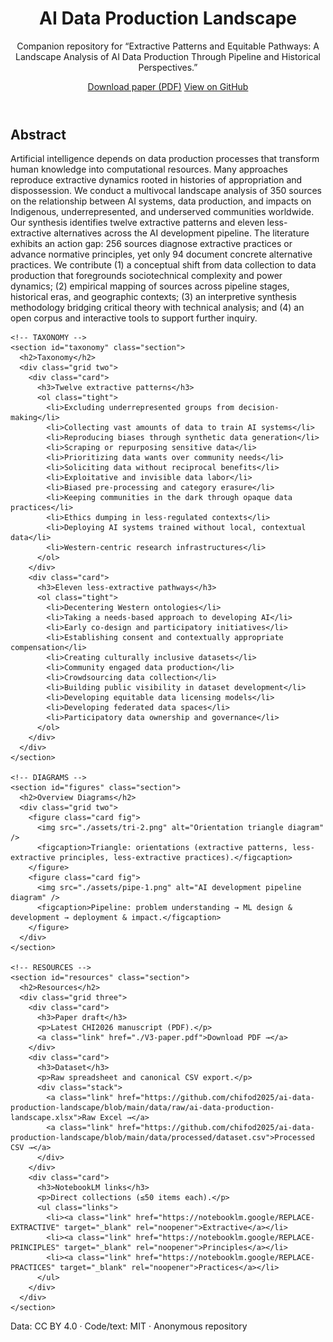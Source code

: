<!doctype html>
<html lang="en">
<head>
  <meta charset="utf-8" />
  <meta name="viewport" content="width=device-width,initial-scale=1" />
  <title>AI Data Production Landscape</title>
  <link rel="stylesheet" href="styles.css" />
</head>
<body>
  <!-- HERO -->
  <header class="hero">
    <div class="hero__inner">
      <h1>AI Data Production Landscape</h1>
      <p>Companion repository for “Extractive Patterns and Equitable Pathways: A Landscape Analysis of AI Data Production Through Pipeline and Historical Perspectives.”</p>
      <div class="cta">
        <a class="btn" href="./V3-paper.pdf">Download paper (PDF)</a>
        <a class="btn btn--ghost" href="https://github.com/chifod2025/ai-data-production-landscape" target="_blank" rel="noopener">View on GitHub</a>
      </div>
    </div>
  </header>

  <main class="container">
    <!-- ABSTRACT -->
    <section id="abstract" class="section">
      <h2>Abstract</h2>
      <p>
        Artificial intelligence depends on data production processes that transform human knowledge into computational resources. Many approaches reproduce extractive dynamics rooted in histories of appropriation and dispossession. We conduct a multivocal landscape analysis of 350 sources on the relationship between AI systems, data production, and impacts on Indigenous, underrepresented, and underserved communities worldwide. Our synthesis identifies twelve extractive patterns and eleven less-extractive alternatives across the AI development pipeline. The literature exhibits an action gap: 256 sources diagnose extractive practices or advance normative principles, yet only 94 document concrete alternative practices. We contribute (1) a conceptual shift from data collection to data production that foregrounds sociotechnical complexity and power dynamics; (2) empirical mapping of sources across pipeline stages, historical eras, and geographic contexts; (3) an interpretive synthesis methodology bridging critical theory with technical analysis; and (4) an open corpus and interactive tools to support further inquiry.
      </p>
    </section>

    <!-- TAXONOMY -->
    <section id="taxonomy" class="section">
      <h2>Taxonomy</h2>
      <div class="grid two">
        <div class="card">
          <h3>Twelve extractive patterns</h3>
          <ol class="tight">
            <li>Excluding underrepresented groups from decision-making</li>
            <li>Collecting vast amounts of data to train AI systems</li>
            <li>Reproducing biases through synthetic data generation</li>
            <li>Scraping or repurposing sensitive data</li>
            <li>Prioritizing data wants over community needs</li>
            <li>Soliciting data without reciprocal benefits</li>
            <li>Exploitative and invisible data labor</li>
            <li>Biased pre-processing and category erasure</li>
            <li>Keeping communities in the dark through opaque data practices</li>
            <li>Ethics dumping in less-regulated contexts</li>
            <li>Deploying AI systems trained without local, contextual data</li>
            <li>Western-centric research infrastructures</li>
          </ol>
        </div>
        <div class="card">
          <h3>Eleven less-extractive pathways</h3>
          <ol class="tight">
            <li>Decentering Western ontologies</li>
            <li>Taking a needs-based approach to developing AI</li>
            <li>Early co-design and participatory initiatives</li>
            <li>Establishing consent and contextually appropriate compensation</li>
            <li>Creating culturally inclusive datasets</li>
            <li>Community engaged data production</li>
            <li>Crowdsourcing data collection</li>
            <li>Building public visibility in dataset development</li>
            <li>Developing equitable data licensing models</li>
            <li>Developing federated data spaces</li>
            <li>Participatory data ownership and governance</li>
          </ol>
        </div>
      </div>
    </section>

    <!-- DIAGRAMS -->
    <section id="figures" class="section">
      <h2>Overview Diagrams</h2>
      <div class="grid two">
        <figure class="card fig">
          <img src="./assets/tri-2.png" alt="Orientation triangle diagram" />
          <figcaption>Triangle: orientations (extractive patterns, less-extractive principles, less-extractive practices).</figcaption>
        </figure>
        <figure class="card fig">
          <img src="./assets/pipe-1.png" alt="AI development pipeline diagram" />
          <figcaption>Pipeline: problem understanding → ML design & development → deployment & impact.</figcaption>
        </figure>
      </div>
    </section>

    <!-- RESOURCES -->
    <section id="resources" class="section">
      <h2>Resources</h2>
      <div class="grid three">
        <div class="card">
          <h3>Paper draft</h3>
          <p>Latest CHI2026 manuscript (PDF).</p>
          <a class="link" href="./V3-paper.pdf">Download PDF →</a>
        </div>
        <div class="card">
          <h3>Dataset</h3>
          <p>Raw spreadsheet and canonical CSV export.</p>
          <div class="stack">
            <a class="link" href="https://github.com/chifod2025/ai-data-production-landscape/blob/main/data/raw/ai-data-production-landscape.xlsx">Raw Excel →</a>
            <a class="link" href="https://github.com/chifod2025/ai-data-production-landscape/blob/main/data/processed/dataset.csv">Processed CSV →</a>
          </div>
        </div>
        <div class="card">
          <h3>NotebookLM links</h3>
          <p>Direct collections (≤50 items each).</p>
          <ul class="links">
            <li><a class="link" href="https://notebooklm.google/REPLACE-EXTRACTIVE" target="_blank" rel="noopener">Extractive</a></li>
            <li><a class="link" href="https://notebooklm.google/REPLACE-PRINCIPLES" target="_blank" rel="noopener">Principles</a></li>
            <li><a class="link" href="https://notebooklm.google/REPLACE-PRACTICES" target="_blank" rel="noopener">Practices</a></li>
          </ul>
        </div>
      </div>
    </section>
  </main>

  <footer class="footer">
    <div class="container">
      <p>Data: CC BY 4.0 · Code/text: MIT · Anonymous repository</p>
    </div>
  </footer>
</body>
</html>
